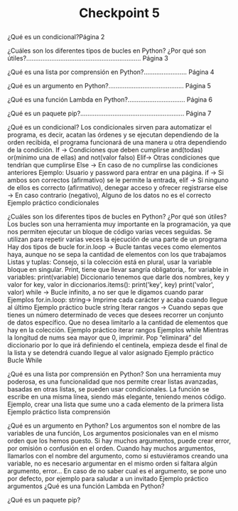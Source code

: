 # <p><center>Checkpoint 5</center></p>¿Qué es un condicional?Página 2¿Cuáles son los diferentes tipos de bucles en Python?¿Por qué son útiles?................................................................	Página 3¿Qué es una lista por comprensión en Python?........................	Página 4¿Qué es un argumento en Python?..........................................	Página 5¿Qué es una función Lambda en Python?................................	Página 6¿Qué es un paquete pip?..........................................................	Página 7¿Qué es un condicional?Los condicionales sirven para automatizar el programa, es decir, acatan las órdenes y se ejecutan dependiendo de la orden recibida, el programa funcionará de una manera u otra dependiendo de la condición.If -> Condiciones que deben cumplirseand(todas)or(minimo una de ellas)and not(valor falso)Elif-> Otras condiciones que tendrían que cumplirseElse -> En caso de no cumplirse las condiciones anterioresEjemplo: Usuario y password para entrar en una página.if -> Si ambos son correctos (afirmativo) se le permite la entrada,elif -> Si ninguno de ellos es correcto (afirmativo), denegar acceso y ofrecer registrarseelse -> En caso contrario (negativo),  Alguno de los datos no es el correctoEjemplo práctico condicionales¿Cuáles son los diferentes tipos de bucles en Python? ¿Por qué son útiles?Los bucles son una herramienta muy importante en la programación, ya que nos permiten ejecutar un bloque de código varias veces seguidas. Se utilizan para repetir varias veces la ejecución de una parte de un programaHay dos tipos de buclefor.in.loop -> Bucle tantas veces como elementos haya, aunque no se sepa la cantidad de elementos con los que trabajamosListas y tuplas: Consejo, si la colección está en plural, usar la variable bloque en singular. Print, tiene que llevar sangría obligatoria,.for variable in variables:  print(variable) Diccionario tenemos que darle dos nombres, key y valorfor key, valor in diccionarios.items():  print('key', key)  print('valor', valor)while -> Bucle infinito, a no ser que le digamos cuando pararEjemplos for.in.loop:string-> Imprime cada carácter y acaba cuando llegue al últimoEjemplo práctico bucle stringIterar rangos -> Cuando sepas que tienes un número determinado de veces que desees recorrer un conjunto de datos específico. Que no desea limitarlo a la cantidad de elementos que hay en la colección.Ejemplo práctico iterar rangosEjemplos whileMientras la longitud de nums sea mayor que 0, imprimir. Pop “eliminará” del diccionario por lo que irá definiendo el centinela, empieza desde el final de la lista y se detendrá cuando llegue al valor asignadoEjemplo práctico Bucle While¿Qué es una lista por comprensión en Python?Son una herramienta muy poderosa, es una funcionalidad que nos permite crear listas avanzadas, basadas en otras listas, se pueden usar condicionales.La función se escribe en una misma línea, siendo más elegante, teniendo menos código.Ejemplo, crear una lista que sume uno a cada elemento de la primera listaEjemplo práctico lista comprensión¿Qué es un argumento en Python?Los argumentos son el nombre de las variables de una función, Los argumentos posicionales van en el mismo orden que los hemos puesto. Si hay muchos argumentos, puede crear error, por omisión o confusión en el orden.Cuando hay muchos argumentos, llamarlos con el nombre del argumento, como si estuviéramos creando una variable, no es necesario argumentar en el mismo orden si faltara algún argumento, error…En caso de no saber cual es el argumento, se pone uno por defecto, por ejemplo para saludar a un invitadoEjemplo práctico argumentos¿Qué es una función Lambda en Python?¿Qué es un paquete pip?